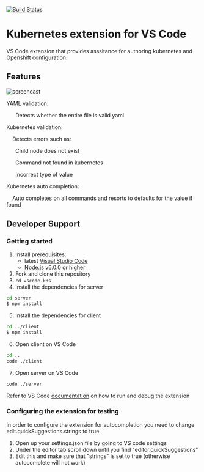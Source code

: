 [![Build Status](https://travis-ci.org/gorkem/vscode-k8s.svg?branch=master)](https://travis-ci.org/gorkem/vscode-k8s)

# Kubernetes extension for VS Code
VS Code extension that provides asssitance for authoring kubernetes 
and Openshift configuration.

## Features 
![screencast](https://github.com/JPinkney/vscode-k8s/blob/master/images/demo.gif)

YAML validation:

&nbsp;&nbsp;&nbsp;&nbsp;&nbsp;&nbsp;Detects whether the entire file is valid yaml

Kubernetes validation:

&nbsp;&nbsp;&nbsp;&nbsp;Detects errors such as:

&nbsp;&nbsp;&nbsp;&nbsp;&nbsp;&nbsp;Child node does not exist

&nbsp;&nbsp;&nbsp;&nbsp;&nbsp;&nbsp;Command not found in kubernetes

&nbsp;&nbsp;&nbsp;&nbsp;&nbsp;&nbsp;Incorrect type of value

Kubernetes auto completion:

&nbsp;&nbsp;&nbsp;&nbsp;Auto completes on all commands and resorts to defaults for the value if found

## Developer Support

### Getting started
1. Install prerequisites:
   * latest [Visual Studio Code](https://code.visualstudio.com/)
   * [Node.js](https://nodejs.org/) v6.0.0 or higher
2. Fork and clone this repository
3. `cd vscode-k8s`
4. Install the dependencies for server
  ```bash
  cd server
  $ npm install
  ```
5. Install the dependencies for client
  ```bash
  cd ../client
  $ npm install
  ```
6. Open client on VS Code
  ```bash
  cd ..
  code ./client
  ```
7. Open server on VS Code
  ```bash
  code ./server
  ```
  Refer to VS Code [documentation](https://code.visualstudio.com/docs/extensions/debugging-extensions) on how to run and debug the extension
  
### Configuring the extension for testing
In order to configure the extension for autocompletion you need to change edit.quickSuggestions.strings to true

1. Open up your settings.json file by going to VS code settings
2. Under the editor tab scroll down until you find "editor.quickSuggestions"
3. Edit this and make sure that "strings" is set to true (otherwise autocomplete will not work)

